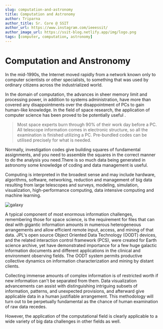 ```yaml
---
slug: computation-and-astronomy
title: Computation and Astronomy
author: Triparna
author_title: Sr. Core @ SSIT
author_url: https://www.instagram.com/ieeessit/
author_image_url: https://ssit-blog.netlify.app/img/logo.png
tags: [computer, computation, astronomy]
---
```


# Computation and Anstronomy

In the mid-1990s, the Internet moved rapidly from a network known only to computer scientists or other specialists, to something that was used
by ordinary citizens across the industrialized world.

In the domain of computation, the advances in sheer memory limit and
processing power, in addition to systems administration, have more than
covered any disappointments over the disappointment of PCs to gain
human-like knowledge. In the field of space research, the application of
computer science has been proved to be potentially useful .

<!--truncate-->

> Most space experts burn through 90% of their work day before a PC. All telescope information comes in electronic structure, so all the examination is finished utilizing a PC. Pre-bundled codes can be utilised precisely for what is needed.

Normally, investigation codes give building squares of fundamental
assignments, and you need to assemble the squares in the correct
manner to do the analysis you need.There is so much data being
generated in astronomy some knowledge of coding and data
management is useful.

Computing is interpreted in the broadest sense and may include hardware,
algorithms, software, networking, reduction and management of big data
resulting from large telescopes and surveys, modeling, simulation,
visualization, high-performance computing, data intensive computing and
machine learning.

![galaxy](https://astro.physik.unibas.ch/fileadmin/_processed_/6/4/csm_Universe_1_d095e3db4d.jpg?1614722136)

A typical component of most enormous information challenges,
remembering those for space science, is the requirement for files that can
deal with gigantic information amounts in numerous heterogeneous
arrangements and allow efficient remote input, access, and mining of that
data. JPL's open source Object Oriented Data Technology (OODT)
devices, and the related interaction control framework (PCS), were created
for Earth science archive, yet have demonstrated importance for a few
huge galactic information documents and different applications in the
clinical and environment observing fields. The OODT system permits
productive collective dynamics on information characterization and mining
by distant clients.

Collecting immense amounts of complex information is of restricted worth if
new information can't be separated from them. Data visualization
advancements can assist with distinguishing intriguing subsets of
information, patterns, and unexpected provisions, and afterward give
applicable data in a human justifiable arrangement. This methodology will
turn out to be perpetually fundamental as the chance of human
examination of raw data recedes.

However, the application of the computational field is clearly applicable
to a wide variety of big data challenges in other fields as well.
